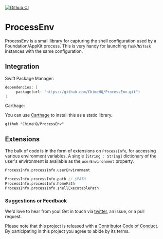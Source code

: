 [![Github CI](https://github.com/ChimeHQ/ProcessEnv/workflows/CI/badge.svg)](https://github.com/ChimeHQ/ProcessEnv/actions)

# ProcessEnv

ProcessEnv is a small library for capturing the shell configuration used by a Foundation/AppKit process. This is very handy for launching `Task`/`NSTask` instances with the same configuration.

## Integration

Swift Package Manager:

```swift
dependencies: [
    .package(url: "https://github.com/ChimeHQ/ProcessEnv.git")
]
```

Carthage:

You can use [Carthage](https://github.com/Carthage/Carthage) to install this as a static library.

```
github "ChimeHQ/ProcessEnv"
```

## Extensions

The bulk of code is in the form of extensions on `ProcessInfo`, for accessing various environment variables. A single `[String : String]` dictionary of the user's environment is available as the `userEnvironment` property.

```swift
ProcessInfo.processInfo.userEnvironment

ProcessInfo.processInfo.path // $PATH
ProcessInfo.processInfo.homePath
ProcessInfo.processInfo.shellExecutablePath
```

### Suggestions or Feedback

We'd love to hear from you! Get in touch via [twitter](https://twitter.com/chimehq), an issue, or a pull request.

Please note that this project is released with a [Contributor Code of Conduct](CODE_OF_CONDUCT.md). By participating in this project you agree to abide by its terms.
